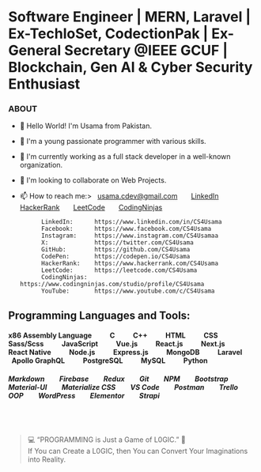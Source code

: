 # Software Engineer | MERN, Laravel | Ex-TechloSet, CodectionPak | Ex-General Secretary @IEEE GCUF | Blockchain, Gen AI & Cyber Security Enthusiast

### ABOUT
- 👋 Hello World! I'm Usama from Pakistan.
- 👀 I'm a young passionate programmer with various skills.
- 🌱 I'm currently working as a full stack developer in a well-known organization.
- 💞️ I'm looking to collaborate on Web Projects.

- 📫 How to reach me:> &nbsp; [usama.cdev@gmail.com](mailto:usama.cdev@gmail.com "Mail Me Here") &nbsp; &nbsp; &nbsp; [LinkedIn](https://www.linkedin.com/in/CS4Usama "LinkedIn Profile") &nbsp; &nbsp; &nbsp; [HackerRank](https://www.hackerrank.com/CS4Usama "HackerRank Profile") &nbsp; &nbsp; &nbsp; [LeetCode](https://leetcode.com/CS4Usama "LeetCode Profile") &nbsp; &nbsp; &nbsp; [CodingNinjas](https://www.codingninjas.com/studio/profile/CS4Usama "CodingNinjas Profile")

            LinkedIn:      https://www.linkedin.com/in/CS4Usama
            Facebook:      https://www.facebook.com/CS4Usama
            Instagram:     https://www.instagram.com/CS4Usamaa
            X:             https://twitter.com/CS4Usama
            GitHub:        https://github.com/CS4Usama
            CodePen:       https://codepen.io/CS4Usama
            HackerRank:    https://www.hackerrank.com/CS4Usama
            LeetCode:      https://leetcode.com/CS4Usama
            CodingNinjas:  https://www.codingninjas.com/studio/profile/CS4Usama
            YouTube:       https://www.youtube.com/c/CS4Usama

## Programming Languages and Tools:
#### x86 Assembly Language &nbsp; &nbsp; &nbsp; &nbsp; &nbsp; C &nbsp; &nbsp; &nbsp; &nbsp; &nbsp; C++ &nbsp; &nbsp; &nbsp; &nbsp; &nbsp; HTML &nbsp; &nbsp; &nbsp; &nbsp; &nbsp; CSS &nbsp; &nbsp; &nbsp; &nbsp; &nbsp; Sass/Scss  &nbsp; &nbsp; &nbsp; &nbsp; &nbsp; JavaScript &nbsp; &nbsp; &nbsp; &nbsp; &nbsp; Vue.js &nbsp; &nbsp; &nbsp; &nbsp; &nbsp; React.js &nbsp; &nbsp; &nbsp; &nbsp; &nbsp; Next.js &nbsp; &nbsp; &nbsp; &nbsp; &nbsp; React Native &nbsp; &nbsp; &nbsp; &nbsp; &nbsp; Node.js &nbsp; &nbsp; &nbsp; &nbsp; &nbsp; Express.js &nbsp; &nbsp; &nbsp; &nbsp; &nbsp; MongoDB &nbsp; &nbsp; &nbsp; &nbsp; &nbsp; Laravel &nbsp; &nbsp; &nbsp; &nbsp; &nbsp; Apollo GraphQL &nbsp; &nbsp; &nbsp; &nbsp; &nbsp; PostgreSQL &nbsp; &nbsp; &nbsp; &nbsp; &nbsp; MySQL &nbsp; &nbsp; &nbsp; &nbsp; &nbsp; Python
##### Markdown &nbsp; &nbsp; &nbsp; &nbsp; Firebase &nbsp; &nbsp; &nbsp; &nbsp; Redux &nbsp; &nbsp; &nbsp; &nbsp; Git &nbsp; &nbsp; &nbsp; &nbsp; NPM &nbsp; &nbsp; &nbsp; &nbsp; Bootstrap &nbsp; &nbsp; &nbsp; &nbsp; Material-UI &nbsp; &nbsp; &nbsp; &nbsp; Materialize CSS &nbsp; &nbsp; &nbsp; &nbsp; VS Code &nbsp; &nbsp; &nbsp; &nbsp; Postman &nbsp; &nbsp; &nbsp; &nbsp; Trello &nbsp; &nbsp; &nbsp; &nbsp; OOP &nbsp; &nbsp; &nbsp; &nbsp; WordPress &nbsp; &nbsp; &nbsp; &nbsp; Elementor &nbsp; &nbsp; &nbsp; &nbsp; Strapi

</br><br>

>💻 &ldquo;PROGRAMMING is Just a Game of L0GIC.&rdquo; 🧐 <br>If You can Create a L0GIC, then You can Convert Your Imaginations into Reality.

<!-- CS4Usama/Cyber-Ping is a ✨ special ✨ repository because its `README.md` (this file) appears on your GitHub profile.
You can click the Preview link to take a look at your changes. --->
